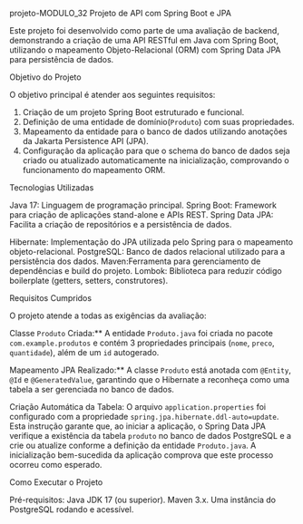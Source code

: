  projeto-MODULO_32
 Projeto de API com Spring Boot e JPA

Este projeto foi desenvolvido como parte de uma avaliação de backend, demonstrando a criação de uma API RESTful em Java com Spring Boot, utilizando o mapeamento Objeto-Relacional (ORM) com Spring Data JPA para persistência de dados.

 Objetivo do Projeto

O objetivo principal é atender aos seguintes requisitos:
1.  Criação de um projeto Spring Boot estruturado e funcional.
2.  Definição de uma entidade de domínio(`Produto`) com suas propriedades.
3.  Mapeamento da entidade para o banco de dados utilizando anotações da Jakarta Persistence API (JPA).
4.  Configuração da aplicação para que o schema do banco de dados seja criado ou atualizado automaticamente na inicialização, comprovando o funcionamento do mapeamento ORM.



 Tecnologias Utilizadas

   Java 17: Linguagem de programação principal.
   Spring Boot: Framework para criação de aplicações stand-alone e APIs REST.
   Spring Data JPA: Facilita a criação de repositórios e a persistência de dados.

   Hibernate: Implementação do JPA utilizada pelo Spring para o mapeamento objeto-relacional.
  PostgreSQL: Banco de dados relacional utilizado para a persistência dos dados.
  Maven:Ferramenta para gerenciamento de dependências e build do projeto.
  Lombok: Biblioteca para reduzir código boilerplate (getters, setters, construtores).



 Requisitos Cumpridos

O projeto atende a todas as exigências da avaliação:

Classe `Produto` Criada:** A entidade `Produto.java` foi criada no pacote `com.example.produtos` e contém 3 propriedades principais (`nome`, `preco`, `quantidade`), além de um `id` autogerado.

  Mapeamento JPA Realizado:** A classe `Produto` está anotada com `@Entity`, `@Id` e `@GeneratedValue`, garantindo que o Hibernate a reconheça como uma tabela a ser gerenciada no banco de dados.

  Criação Automática da Tabela: O arquivo `application.properties` foi configurado com a propriedade `spring.jpa.hibernate.ddl-auto=update`. Esta instrução garante que, ao iniciar a aplicação, o Spring Data JPA verifique a existência da tabela `produto` no banco de dados PostgreSQL e a crie ou atualize conforme a definição da entidade `Produto.java`. A inicialização bem-sucedida da aplicação comprova que este processo ocorreu como esperado.


 Como Executar o Projeto

Pré-requisitos:
   Java JDK 17 (ou superior).
  Maven 3.x.
   Uma instância do PostgreSQL rodando e acessível.

